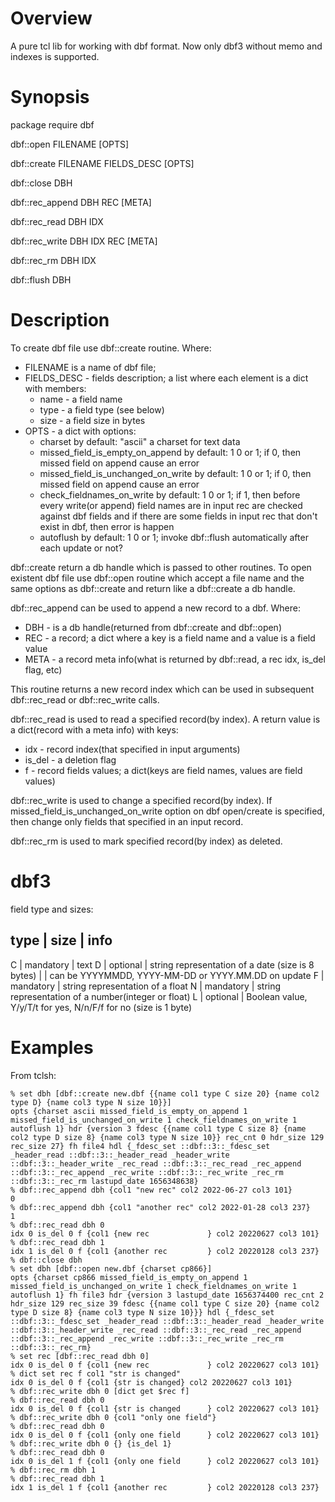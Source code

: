 Overview
========

A pure tcl lib for working with dbf format. Now only dbf3 without memo and
indexes is supported.

Synopsis
========

package require dbf

dbf::open  FILENAME [OPTS]

dbf::create FILENAME FIELDS\_DESC [OPTS]

dbf::close DBH

dbf::rec\_append DBH REC [META]

dbf::rec\_read DBH IDX

dbf::rec\_write DBH IDX REC [META]

dbf::rec\_rm DBH IDX

dbf::flush DBH

Description
===========

To create dbf file use dbf::create routine. Where:
- FILENAME is a name of dbf file;
- FIELDS\_DESC - fields description; a list where each element is a dict with
  members:
  - name - a field name
  - type - a field type (see below)
  - size - a field size in bytes
- OPTS - a dict with options:
  - charset
      by default: "ascii"
      a charset for text data
  - missed\_field\_is\_empty\_on\_append
      by default: 1
      0 or 1; if 0, then missed field on append cause an error
  - missed\_field\_is\_unchanged\_on\_write
      by default: 1
      0 or 1; if 0, then missed field on append cause an error
  - check\_fieldnames\_on\_write
      by default: 1
	  0 or 1; if 1, then before every write(or append) field names are in
	  input rec are checked against dbf fields and if there are some
	  fields in input rec that don't exist in dbf, then error is happen
  - autoflush
      by default: 1
	  0 or 1; invoke dbf::flush automatically after each update or not?
	
dbf::create return a db handle which is passed to other routines.
To open existent dbf file use dbf::open routine which accept a file name and
the same options as dbf::create and return like a dbf::create a db handle.

dbf::rec\_append can be used to append a new record to a dbf. Where:
- DBH - is a db handle(returned from dbf::create and dbf::open)
- REC - a record; a dict where a key is a field name and a value is a field
        value
- META - a record meta info(what is returned by dbf::read, a rec idx,
         is\_del flag, etc)

This routine returns a new record index which can be used in subsequent
dbf::rec\_read or dbf::rec\_write calls.

dbf::rec\_read is used to read a specified record(by index).
A return value is a dict(record with a meta info) with keys:
- idx - record index(that specified in input arguments)
- is\_del - a deletion flag
- f - record fields values; a dict(keys are field names, values are field values)

dbf::rec\_write is used to change a specified record(by index).
If missed\_field\_is\_unchanged\_on\_write option on dbf open/create is
specified, then change only fields that specified in an input record.

dbf::rec\_rm is used to mark specified record(by index) as deleted.

dbf3
====

field type and sizes:

type | size      | info
---------------------
 C   | mandatory | text
 D   | optional  | string representation of a date (size is 8 bytes)
     |           | can be YYYYMMDD, YYYY-MM-DD or YYYY.MM.DD on update
 F   | mandatory | string representation of a float
 N   | mandatory | string representation of a number(integer or float)
 L   | optional  | Boolean value, Y/y/T/t for yes, N/n/F/f for no (size is 1 byte)


Examples
========

From tclsh:

```
% set dbh [dbf::create new.dbf {{name col1 type C size 20} {name col2 type D} {name col3 type N size 10}}]
opts {charset ascii missed_field_is_empty_on_append 1 missed_field_is_unchanged_on_write 1 check_fieldnames_on_write 1 autoflush 1} hdr {version 3 fdesc {{name col1 type C size 8} {name col2 type D size 8} {name col3 type N size 10}} rec_cnt 0 hdr_size 129 rec_size 27} fh file4 hdl {_fdesc_set ::dbf::3::_fdesc_set _header_read ::dbf::3::_header_read _header_write ::dbf::3::_header_write _rec_read ::dbf::3::_rec_read _rec_append ::dbf::3::_rec_append _rec_write ::dbf::3::_rec_write _rec_rm ::dbf::3::_rec_rm lastupd_date 1656348638}
% dbf::rec_append dbh {col1 "new rec" col2 2022-06-27 col3 101}
0
% dbf::rec_append dbh {col1 "another rec" col2 2022-01-28 col3 237}
1
% dbf::rec_read dbh 0
idx 0 is_del 0 f {col1 {new rec             } col2 20220627 col3 101}
% dbf::rec_read dbh 1
idx 1 is_del 0 f {col1 {another rec         } col2 20220128 col3 237}
% dbf::close dbh
% set dbh [dbf::open new.dbf {charset cp866}]
opts {charset cp866 missed_field_is_empty_on_append 1 missed_field_is_unchanged_on_write 1 check_fieldnames_on_write 1 autoflush 1} fh file3 hdr {version 3 lastupd_date 1656374400 rec_cnt 2 hdr_size 129 rec_size 39 fdesc {{name col1 type C size 20} {name col2 type D size 8} {name col3 type N size 10}}} hdl {_fdesc_set ::dbf::3::_fdesc_set _header_read ::dbf::3::_header_read _header_write ::dbf::3::_header_write _rec_read ::dbf::3::_rec_read _rec_append ::dbf::3::_rec_append _rec_write ::dbf::3::_rec_write _rec_rm ::dbf::3::_rec_rm}
% set rec [dbf::rec_read dbh 0]
idx 0 is_del 0 f {col1 {new rec             } col2 20220627 col3 101}
% dict set rec f col1 "str is changed"
idx 0 is_del 0 f {col1 {str is changed} col2 20220627 col3 101}
% dbf::rec_write dbh 0 [dict get $rec f]
% dbf::rec_read dbh 0
idx 0 is_del 0 f {col1 {str is changed      } col2 20220627 col3 101}
% dbf::rec_write dbh 0 {col1 "only one field"}
% dbf::rec_read dbh 0
idx 0 is_del 0 f {col1 {only one field      } col2 20220627 col3 101}
% dbf::rec_write dbh 0 {} {is_del 1}
% dbf::rec_read dbh 0
idx 0 is_del 1 f {col1 {only one field      } col2 20220627 col3 101}
% dbf::rec_rm dbh 1
% dbf::rec_read dbh 1
idx 1 is_del 1 f {col1 {another rec         } col2 20220128 col3 237}
```
